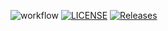 ![workflow](https://github.com/RafaelRomanVAlvaro/devops3/actions/workflows/main.yml/badge.svg)
[![LICENSE](https://img.shields.io/github/license/RafaelRomanVAlvaro/devops.svg?style=flat-square)](https://github.com/RafaelRomanVAlvaro/devops/blob/master/LICENSE)
[![Releases](https://img.shields.io/github/release/<github-username>/devops/all.svg?style=flat-square)](https://github.com/<github-username>/devops/releases)

